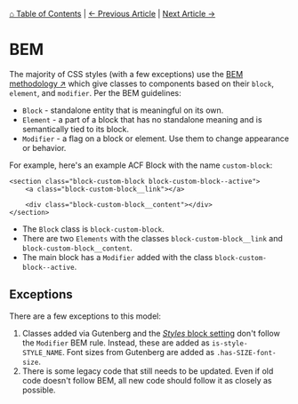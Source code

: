 [⌂ Table of Contents](/docs/README.md) | [← Previous Article](/docs/css/README.md) | [Next Article →](/docs/css/figma-variables.md)

# BEM
The majority of CSS styles (with a few exceptions) use the [BEM methodology ↗](https://getbem.com/) which give classes to components based on their `block`, `element`, and `modifier`. Per the BEM guidelines:

* `Block` - standalone entity that is meaningful on its own.
* `Element` - a part of a block that has no standalone meaning and is semantically tied to its block.
* `Modifier` - a flag on a block or element. Use them to change appearance or behavior.

For example, here's an example ACF Block with the name `custom-block`:

```
<section class="block-custom-block block-custom-block--active">
	<a class="block-custom-block__link"></a>

	<div class="block-custom-block__content"></div>
</section>
```

* The `Block` class is `block-custom-block`.
* There are two `Elements` with the classes `block-custom-block__link` and `block-custom-block__content`.
* The main block has a `Modifier` added with the class `block-custom-block--active`.

## Exceptions
There are a few exceptions to this model:

1. Classes added via Gutenberg and the [*Styles* block setting](/docs/blocks/acf-blocks/block-settings.md) don't follow the `Modifier` BEM rule. Instead, these are added as `is-style-STYLE_NAME`. Font sizes from Gutenberg are added as `.has-SIZE-font-size`.
2. There is some legacy code that still needs to be updated. Even if old code doesn't follow BEM, all new code should follow it as closely as possible.